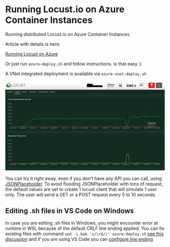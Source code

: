 # Running Locust.io on Azure Container Instances

Running distributed Locust.io on Azure Container Instances

Article with details is here:

[Running Locust on Azure](https://dev.to/azure/running-locust-on-azure-2k40)

Or just run `azure-deploy.sh` and follow instructions. Is that easy :)

A VNet integrated deployment is available via `azure-vnet-deploy.sh`

![Locust on Azure](./images/locust-dotnet-sqlhs.png)

You can try it right away, even if you don't have any API you can call, using [JSONPlaceholder](https://jsonplaceholder.typicode.com). To avoid flooding JSONPlaceholder with tons of request, the default values are set to create 1 locust client that will simulate 1 user only. The user will send a GET or a POST request every 5 to 10 seconds.

## Editing .sh files in VS Code on Windows

In case you are editing .sh files in Windows, you might encounter error at runtime in  WSL because of the default CRLF line ending applied. 
You can fix existing files with command `sed -i.bak 's/\r$//' azure-deploy.sh` [see this discussion](https://askubuntu.com/questions/803162/how-to-change-windows-line-ending-to-unix-version) and if you are using VS Code you can [configure line ending](https://github.com/Microsoft/vscode/issues/2957)